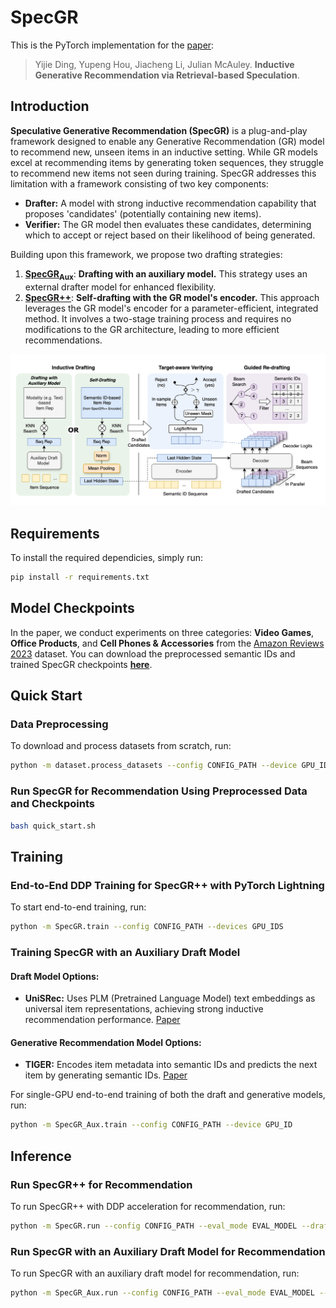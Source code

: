 # SpecGR

This is the PyTorch implementation for the [paper](https://arxiv.org/abs/2410.02939):

> Yijie Ding, Yupeng Hou, Jiacheng Li, Julian McAuley. **Inductive Generative Recommendation via Retrieval-based Speculation**.

## Introduction

**Speculative Generative Recommendation (SpecGR)** is a plug-and-play framework designed to enable any Generative Recommendation (GR) model to recommend new, unseen items in an inductive setting. While GR models excel at recommending items by generating token sequences, they struggle to recommend new items not seen during training. SpecGR addresses this limitation with a framework consisting of two key components:

- **Drafter:** A model with strong inductive recommendation capability that proposes 'candidates' (potentially containing new items).
- **Verifier:** The GR model then evaluates these candidates, determining which to accept or reject based on their likelihood of being generated.

Building upon this framework, we propose two drafting strategies:
1. [**SpecGR<sub>Aux</sub>**](SpecGR_Aux): **Drafting with an auxiliary model.** This strategy uses an external drafter model for enhanced flexibility.
2. [**SpecGR++**](SpecGR): **Self-drafting with the GR model's encoder.** This approach leverages the GR model's encoder for a parameter-efficient, integrated method. It involves a two-stage training process and requires no modifications to the GR architecture, leading to more efficient recommendations.


![Main Plot](assets/main.png)

## Requirements

To install the required dependicies, simply run:

```bash
pip install -r requirements.txt
```

## Model Checkpoints

In the paper, we conduct experiments on three categories: **Video Games**, **Office Products**, and **Cell Phones & Accessories** from the [Amazon Reviews 2023](https://amazon-reviews-2023.github.io/) dataset. You can download the preprocessed semantic IDs and trained SpecGR checkpoints [**here**](https://drive.google.com/drive/u/1/folders/1kbKt-J6srLye8-8f6e94nqc1XRvBe3Lu).

## Quick Start

### Data Preprocessing

To download and process datasets from scratch, run:

```bash
python -m dataset.process_datasets --config CONFIG_PATH --device GPU_ID
```

### Run SpecGR for Recommendation Using Preprocessed Data and Checkpoints

```bash
bash quick_start.sh
```

## Training

### End-to-End DDP Training for SpecGR++ with PyTorch Lightning

To start end-to-end training, run:

```bash
python -m SpecGR.train --config CONFIG_PATH --devices GPU_IDS
```

### Training SpecGR with an Auxiliary Draft Model

#### Draft Model Options:
- **UniSRec:** Uses PLM (Pretrained Language Model) text embeddings as universal item representations, achieving strong inductive recommendation performance. [Paper](https://arxiv.org/abs/2206.05941)

#### Generative Recommendation Model Options:
- **TIGER:** Encodes item metadata into semantic IDs and predicts the next item by generating semantic IDs. [Paper](https://openreview.net/forum?id=BJ0fQUU32w)

For single-GPU end-to-end training of both the draft and generative models, run:

```bash
python -m SpecGR_Aux.train --config CONFIG_PATH --device GPU_ID
```

## Inference

### Run SpecGR++ for Recommendation

To run SpecGR++ with DDP acceleration for recommendation, run:

```bash
python -m SpecGR.run --config CONFIG_PATH --eval_mode EVAL_MODEL --draft_size DRAFT_SIZE --num_beams NUM_BEAMS --threshold THRESHOLD --max_eval_steps MAX_EVAL_STEPS --devices GPUS_IDS
```

### Run SpecGR with an Auxiliary Draft Model for Recommendation

To run SpecGR with an auxiliary draft model for recommendation, run:

```bash
python -m SpecGR_Aux.run --config CONFIG_PATH --eval_mode EVAL_MODEL --draft_size DRAFT_SIZE --num_beams NUM_BEAMS --threshold THRESHOLD --max_eval_steps MAX_EVAL_STEPS --device GPU_ID
```
